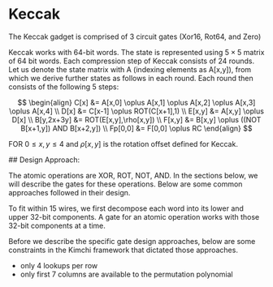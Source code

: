 # Keccak

The Keccak gadget is comprised of 3 circuit gates (Xor16, Rot64, and Zero)

Keccak works with 64-bit words. The state is represented using $5\times 5$ matrix
of 64 bit words. Each compression step of Keccak consists of 24 rounds. Let us
denote the state matrix with A (indexing elements as A[x,y]), from which we derive
further states as follows in each round. Each round then consists of the following 5 steps:

$$
\begin{align}
C[x] &= A[x,0] \oplus A[x,1] \oplus A[x,2] \oplus A[x,3] \oplus A[x,4] \\
D[x] &= C[x-1] \oplus ROT(C[x+1],1) \\
E[x,y] &= A[x,y]  \oplus D[x] \\
B[y,2x+3y] &= ROT(E[x,y],\rho[x,y]) \\
F[x,y] &= B[x,y] \oplus ((NOT B[x+1,y]) AND B[x+2,y]) \\
Fp[0,0] &= F[0,0] \oplus RC
\end{align}
$$

FOR $0\leq x, y \leq 4$ and $\rho[x,y]$ is the rotation offset defined for Keccak.

## Design Approach:

The atomic operations are XOR, ROT, NOT, AND. In the sections below, we will describe
the gates for these operations. Below are some common approaches followed in their design.

To fit within 15 wires, we first decompose each word into its lower and upper 32-bit
components. A gate for an atomic operation works with those 32-bit components at a time.

Before we describe the specific gate design approaches, below are some constraints in the
Kimchi framework that dictated those approaches.
* only 4 lookups per row
* only first 7 columns are available to the permutation polynomial
